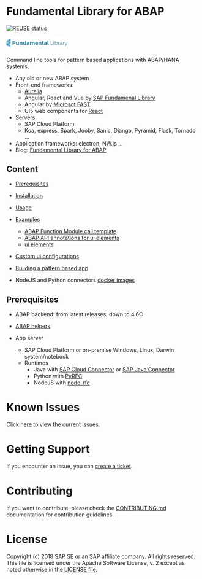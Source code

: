 # Fundamental Library for ABAP <!-- omit in toc -->

[![REUSE status](https://api.reuse.software/badge/github.com/SAP/fundamental-tools)](https://api.reuse.software/info/github.com/SAP/fundamental-tools)

<a href="https://sap.github.io/fundamental-styles/?path=/docs/introduction-overview--page">
<img src="doc/assets/logo/logo-fs.jpg" alt="Fundamental
Library" width="160"/>
</a>

Command line tools for pattern based applications with ABAP/HANA systems.

- Any old or new ABAP system
- Front-end frameworks:
  - [Aurelia](http://aurelia.io/)
  - Angular, React and Vue by [SAP Fundamenal Library](https://sap.github.io/fundamental/)
  - Angular by [Microsot FAST](https://www.fast.design/docs/introduction/)
  - UI5 web components for [React](https://sap.github.io/ui5-webcomponents-react/?path=/story/getting-started--page)
- Servers
  - SAP Cloud Platform
  - Koa, express, Spark, Jooby, Sanic, Django, Pyramid, Flask, Tornado ...
- Application frameworks: electron, NW.js ...
- Blog: [Fundamental Library for ABAP](https://blogs.sap.com/2020/08/23/fundamental-library-for-abap/)

## Content <!-- omit in toc -->

- [Prerequisites](#prerequisites)
- [Installation](./abap-ui-tools/README.md#installation)
- [Usage](./abap-ui-tools/README.md#usage)
- [Examples](./abap-ui-tools/README.md#examples)
  - [ABAP Function Module call template](./abap-ui-tools/README.md#abap-function-module-call-template)
  - [ABAP API annotations for ui elements](./abap-ui-tools/README.md#abap-api-annotations-for-ui-elements)
  - [ui elements](./abap-ui-tools/README.md#ui-elements)
- [Custom ui configurations](./abap-ui-tools/README.md#custom-ui-configurations)
- [Building a pattern based app](./doc/app.md)

- NodeJS and Python connectors [docker images](./docker)

## Prerequisites

- ABAP backend: from latest releases, down to 4.6C

- [ABAP helpers](/abap-helpers)

- App server

  - SAP Cloud Platform or on-premise Windows, Linux, Darwin system/notebook
  - Runtimes
    - Java with [SAP Cloud Connector](https://help.sap.com/viewer/cca91383641e40ffbe03bdc78f00f681/Cloud/en-US/e6c7616abb5710148cfcf3e75d96d596.html) or [SAP Java Connector](https://support.sap.com/en/product/connectors/jco.html)
    - Python with [PyRFC](https://github.com/SAP/PyRFC)
    - NodeJS with [node-rfc](https://github.com/SAP/node-rfc)


# Known Issues

Click [here](https://github.com/SAP/fundamental-toolset/issues) to view the current issues.

# Getting Support

If you encounter an issue, you can [create a ticket](https://github.com/SAP/fundamental-toolset/issues/new).

# Contributing

If you want to contribute, please check the [CONTRIBUTING.md](CONTRIBUTING.md) documentation for contribution guidelines.

# License

Copyright (c) 2018 SAP SE or an SAP affiliate company. All rights reserved. This file is licensed under the Apache Software License, v. 2 except as noted otherwise in the [LICENSE file](LICENSE).
